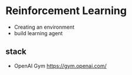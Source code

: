 # Reinforcement Learning
- Creating an environment
- build learning agent





## stack 
- OpenAI Gym https://gym.openai.com/

